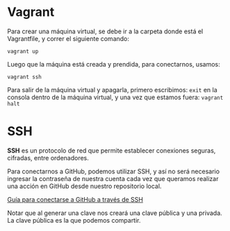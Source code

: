 # Vagrant

Para crear una máquina virtual, se debe ir a la carpeta donde está el Vagrantfile, y correr el siguiente comando: 

`vagrant up`

Luego que la máquina está creada y prendida, para conectarnos, usamos:

`vagrant ssh`

Para salir de la máquina virtual y apagarla, primero escribimos: `exit` en la consola dentro de la máquina virtual, y una vez que estamos fuera: `vagrant halt`

# SSH

**SSH** es un protocolo de red que permite establecer conexiones seguras, cifradas, entre ordenadores.

Para conectarnos a GitHub, podemos utilizar SSH, y así no será necesario ingresar la contraseña de nuestra cuenta cada vez que queramos realizar una acción en GitHub desde nuestro repositorio local.

[Guía para conectarse a GitHub a través de SSH](https://docs.github.com/en/authentication/connecting-to-github-with-ssh)

Notar que al generar una clave nos creará una clave pública y una privada. La clave pública es la que podemos compartir. 